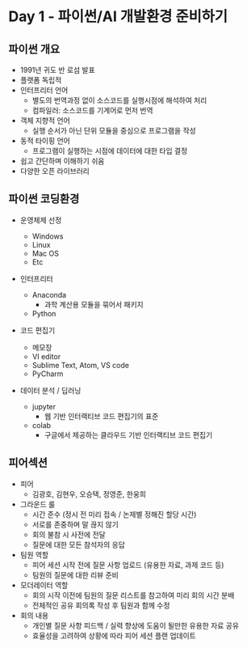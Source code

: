 # Day 1 - 파이썬/AI 개발환경 준비하기

## 파이썬 개요

* 1991년 귀도 반 로섬 발표
* 플랫폼 독립적
* 인터프리터 언어
  * 별도의 번역과정 없이 소스코드를 실행시점에 해석하여 처리
  * 컴파일러: 소스코드를 기계어로 먼저 번역
* 객체 지향적 언어
  * 실행 순서가 아닌 단위 모듈을 중심으로 프로그램을 작성
* 동적 타이핑 언어
  * 프로그램이 실행하는 시점에 데이터에 대한 타입 결정
* 쉽고 간단하며 이해하기 쉬움
* 다양한 오픈 라이브러리

## 파이썬 코딩환경

* 운영체제 선정
  * Windows
  * Linux
  * Mac OS
  * Etc

* 인터프리터
  * Anaconda
    * 과학 계산용 모듈을 묶어서 패키지
  * Python

* 코드 편집기
  * 메모장
  * VI editor
  * Sublime Text, Atom, VS code
  * PyCharm
 
 * 데이터 분석 / 딥러닝
   * jupyter
     * 웹 기반 인터랙티브 코드 편집기의 표준
   * colab
     * 구글에서 제공하는 클라우드 기반 인터랙티브 코드 편집기
 
 ## 피어섹션
 
 * 피어
   * 김광호, 김현우, 오승택, 정영준, 한웅희
 * 그라운드 룰
   * 시간 준수 (정시 전 미리 접속 / 논제별 정해진 할당 시간)
   * 서로를 존중하며 말 끊지 않기
   * 회의 불참 시 사전에 전달
   * 질문에 대한 모든 참석자의 응답
* 팀원 역할
  * 피어 세션 시작 전에 질문 사항 업로드 (유용한 자료, 과제 코드 등)
  * 팀원의 질문에 대한 리뷰 준비
* 모더레이터 역할
  * 회의 시작 이전에 팀원의 질문 리스트를 참고하여 미리 회의 시간 분배
  * 전체적인 공유 회의록 작성 후 팀원과 함께 수정
* 회의 내용
  * 개인별 질문 사항 피드백 / 실력 향상에 도움이 될만한 유용한 자료 공유
  * 효율성을 고려하여 상황에 따라 피어 세션 플랜 업데이트








 
 
  


  
